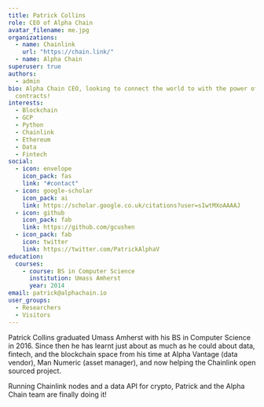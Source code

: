 ```yaml
---
title: Patrick Collins
role: CEO of Alpha Chain
avatar_filename: me.jpg
organizations:
  - name: Chainlink
    url: "https://chain.link/"
  - name: Alpha Chain
superuser: true
authors:
  - admin
bio: Alpha Chain CEO, looking to connect the world to with the power of smart
  contracts!
interests:
  - Blockchain
  - GCP
  - Python
  - Chainlink
  - Ethereum
  - Data
  - Fintech
social:
  - icon: envelope
    icon_pack: fas
    link: "#contact"
  - icon: google-scholar
    icon_pack: ai
    link: https://scholar.google.co.uk/citations?user=sIwtMXoAAAAJ
  - icon: github
    icon_pack: fab
    link: https://github.com/gcushen
  - icon_pack: fab
    icon: twitter
    link: https://twitter.com/PatrickAlphaV
education:
  courses:
    - course: BS in Computer Science
      institution: Umass Amherst
      year: 2014
email: patrick@alphachain.io
user_groups:
  - Researchers
  - Visitors
---
```


Patrick Collins graduated Umass Amherst with his BS in Computer Science in 2016. Since then he has learnt just about as much as he could about data, fintech, and the blockchain space from his time at Alpha Vantage (data vendor), Man Numeric (asset manager), and now helping the Chainlink open sourced project.

Running Chainlink nodes and a data API for crypto, Patrick and the Alpha Chain team are finally doing it!

